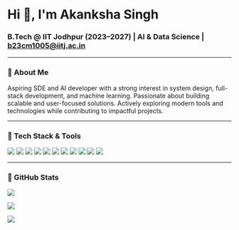 <h1 align="start">Hi 👋, I'm Akanksha Singh</h1>
<h3 align="start">B.Tech @ IIT Jodhpur (2023–2027) | AI & Data Science |  <a href="mailto:b23cm1005@iitj.ac.in">b23cm1005@iitj.ac.in</a></h3>


---

### 🌸 About Me

Aspiring SDE and AI developer with a strong interest in system design, full-stack development, and machine learning. Passionate about building scalable and user-focused solutions. Actively exploring modern tools and technologies while contributing to impactful projects.

---

### 🌟 Tech Stack & Tools

<p align="start">
  <img src="https://img.shields.io/badge/C-00599C?style=for-the-badge&logo=c&logoColor=white"/>
  <img src="https://img.shields.io/badge/C++-00599C?style=for-the-badge&logo=c%2B%2B&logoColor=white"/>
  <img src="https://img.shields.io/badge/Python-FFD43B?style=for-the-badge&logo=python&logoColor=black"/>
  <img src="https://img.shields.io/badge/HTML-E34F26?style=for-the-badge&logo=html5&logoColor=white"/>
  <img src="https://img.shields.io/badge/CSS-1572B6?style=for-the-badge&logo=css3&logoColor=white"/>
  <img src="https://img.shields.io/badge/JavaScript-F7DF1E?style=for-the-badge&logo=javascript&logoColor=black"/>
<!--   <img src="https://img.shields.io/badge/React-20232A?style=for-the-badge&logo=react&logoColor=61DAFB"/>
  <img src="https://img.shields.io/badge/MongoDB-4EA94B?style=for-the-badge&logo=mongodb&logoColor=white"/> -->
  <img src="https://img.shields.io/badge/MySQL-4479A1?style=for-the-badge&logo=mysql&logoColor=white"/>
  <img src="https://img.shields.io/badge/Git-F05032?style=for-the-badge&logo=git&logoColor=white"/>
  <img src="https://img.shields.io/badge/VSCode-007ACC?style=for-the-badge&logo=visualstudiocode&logoColor=white"/>
  <img src="https://img.shields.io/badge/Canva-00C4CC?style=for-the-badge&logo=canva&logoColor=white"/>
  <img src="https://img.shields.io/badge/Vivado-FE7A16?style=for-the-badge&logo=vivado&logoColor=white"/>
</p>

---

### 🌱 GitHub Stats


![](https://github-readme-stats.vercel.app/api?username=Akankshasingh1005&theme=dark&hide_border=false&include_all_commits=true&count_private=false)<br/>

![](https://nirzak-streak-stats.vercel.app/?user=Akankshasingh1005&theme=dark&hide_border=false)<br/>

![](https://github-readme-stats.vercel.app/api/top-langs/?username=Akankshasingh1005&theme=dark&hide_border=false&include_all_commits=true&count_private=true&layout=compact)



